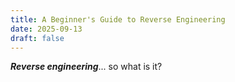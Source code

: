 ```yaml
---
title: A Beginner's Guide to Reverse Engineering
date: 2025-09-13
draft: false
---
```

***Reverse engineering***... so what is it?